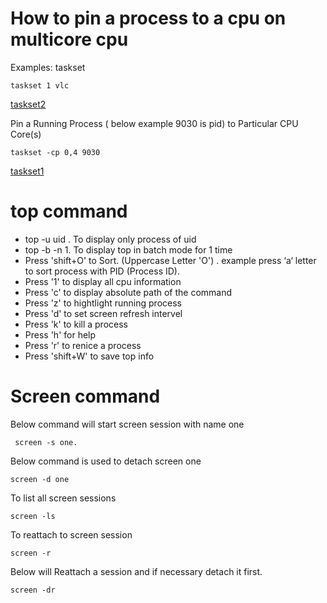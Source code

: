 # How to pin a process to a cpu on multicore cpu

Examples:
taskset <COREMASK> <EXECUTABLE>

```
taskset 1 vlc
```

[taskset2]

Pin a Running Process ( below example 9030 is pid)  to Particular CPU Core(s)

```
taskset -cp 0,4 9030 
```

[taskset1]


# top command
 
- top -u uid . To display only process of uid
- top -b -n 1. To display top in batch mode for 1 time 
- Press 'shift+O' to Sort. (Uppercase Letter 'O') . example press ‘a‘ letter to sort process with PID (Process ID).
- Press '1' to display all cpu information
- Press 'c' to display absolute path of the command
- Press 'z' to hightlight running process
- Press 'd' to set screen refresh intervel
- Press 'k' to kill a process
- Press 'h' for help
- Press 'r' to renice a process
- Press 'shift+W' to save top info

# Screen command

 Below command will start screen session with name one
```
 screen -s one.
```

Below command is used to detach screen one
```
screen -d one
```

To list all screen sessions
```
screen -ls
```
To reattach to screen session
```
screen -r
```
Below will Reattach a session and if necessary detach it first.
```
screen -dr
```

[taskset1]: http://veithen.github.io/2013/11/18/iowait-linux.html
[taskset2]: http://xmodulo.com/run-program-process-specific-cpu-cores-linux.html

